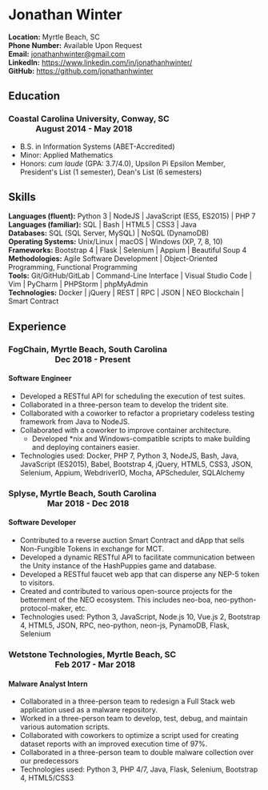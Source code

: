 # Jonathan Winter

**Location:** Myrtle Beach, SC  
**Phone Number:** Available Upon Request  
**Email:** jonathanhwinter@gmail.com    
**LinkedIn:** <https://www.linkedin.com/in/jonathanhwinter/>    
**GitHub:** <https://github.com/jonathanhwinter>    

## Education
### Coastal Carolina University, Conway, SC&nbsp; &nbsp; &nbsp; &nbsp; &nbsp; &nbsp; &nbsp; &nbsp;&nbsp; &nbsp; &nbsp; &nbsp; &nbsp; &nbsp; &nbsp; &nbsp; &nbsp; &nbsp; &nbsp; &nbsp; &nbsp; &nbsp; &nbsp; &nbsp; &nbsp; &nbsp; &nbsp; &nbsp; &nbsp; &nbsp; &nbsp; August 2014 - May 2018
* B.S. in Information Systems (ABET-Accredited) 
* Minor: Applied Mathematics
* Honors: *cum laude* (GPA: 3.7/4.0), Upsilon Pi Epsilon Member, President's List (1 semester), Dean's List (6 semesters)

## Skills
**Languages (fluent):** Python 3 | NodeJS | JavaScript (ES5, ES2015) | PHP 7 <br />
**Languages (familiar):** SQL | Bash | HTML5 | CSS3 | Java <br />
**Databases:** SQL (SQL Server, MySQL) | NoSQL (DynamoDB) <br />
**Operating Systems:** Unix/Linux | macOS | Windows (XP, 7, 8, 10) <br />
**Frameworks:** Bootstrap 4 | Flask | Selenium | Appium | Beautiful Soup 4 <br />
**Methodologies:** Agile Software Development | Object-Oriented Programming, Functional Programming <br />
**Tools:** Git/GitHub/GitLab | Command-Line Interface | Visual Studio Code | Vim | PyCharm | PHPStorm | phpMyAdmin <br />
**Technologies:** Docker | jQuery | REST | RPC | JSON | NEO Blockchain | Smart Contract <br />

## Experience
### FogChain, Myrtle Beach, South Carolina &nbsp; &nbsp; &nbsp; &nbsp; &nbsp; &nbsp; &nbsp; &nbsp; &nbsp; &nbsp; &nbsp; &nbsp; &nbsp; &nbsp; &nbsp; &nbsp; &nbsp; &nbsp; &nbsp; &nbsp; &nbsp; &nbsp; &nbsp; &nbsp; &nbsp; &nbsp; &nbsp; &nbsp; &nbsp; &nbsp; &nbsp; &nbsp; &nbsp; &nbsp; &nbsp; &nbsp; Dec 2018 - Present
#### Software Engineer
* Developed a RESTful API for scheduling the execution of test suites.
* Collaborated in a three-person team to develop the trident site.
* Collaborated with a coworker to refactor a proprietary codeless testing framework from Java to NodeJS.
* Collaborated with a coworker to improve container architecture.
  * Developed *nix and Windows-compatible scripts to make building and deploying containers easier.
* Technologies used: Docker, PHP 7, Python 3, NodeJS, Bash, Java, JavaScript (ES2015), Babel, Bootstrap 4, jQuery, HTML5, CSS3, JSON, Selenium, Appium, WebdriverIO, Mocha, APScheduler, SQLAlchemy

### Splyse, Myrtle Beach, South Carolina &nbsp; &nbsp; &nbsp; &nbsp; &nbsp; &nbsp; &nbsp; &nbsp; &nbsp; &nbsp; &nbsp; &nbsp; &nbsp; &nbsp; &nbsp; &nbsp; &nbsp; &nbsp; &nbsp; &nbsp; &nbsp; &nbsp; &nbsp; &nbsp; &nbsp; &nbsp; &nbsp; &nbsp; &nbsp; &nbsp; &nbsp; &nbsp; &nbsp; &nbsp; &nbsp; &nbsp; Mar 2018 - Dec 2018
#### Software Developer
* Contributed to a reverse auction Smart Contract and dApp that sells Non-Fungible Tokens in exchange for MCT.
* Developed a dynamic RESTful API to facilitate communication between the Unity instance of the HashPuppies game and database.
* Developed a RESTful faucet web app that can disperse any NEP-5 token to visitors.
* Created and contributed to various open-source projects for the betterment of the NEO ecosystem. This includes neo-boa, neo-python-protocol-maker, etc.
* Technologies used: Python 3, JavaScript, Node.js 10, Vue.js 2, Bootstrap 4, HTML5, JSON, RPC, neo-python, neon-js, PynamoDB, Flask, Selenium

### Wetstone Technologies, Myrtle Beach, SC &nbsp; &nbsp; &nbsp; &nbsp; &nbsp; &nbsp; &nbsp; &nbsp; &nbsp; &nbsp; &nbsp; &nbsp; &nbsp; &nbsp; &nbsp; &nbsp; &nbsp; &nbsp; &nbsp; &nbsp; &nbsp; &nbsp; &nbsp; &nbsp; &nbsp; &nbsp; &nbsp; &nbsp; &nbsp; &nbsp; &nbsp; &nbsp; &nbsp; Feb 2017 - Mar 2018
#### Malware Analyst Intern
* Collaborated in a three-person team to redesign a Full Stack web application used as a malware repository.
* Worked in a three-person team to develop, test, debug, and maintain various automation scripts.
* Collaborated with coworkers to optimize a script used for creating dataset reports with an improved execution time of 97%. 
* Collaborated in a three-person team to double malware collection over our predecessors
* Technologies used: Python 3, PHP 4/7, Java, Flask, Selenium, Bootstrap 4, HTML5/CSS3
